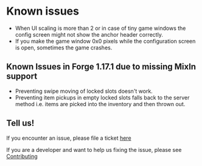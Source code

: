 # Known issues

- When UI scaling is more than 2 or in case of tiny game windows the config screen might not show the anchor header correctly.
- If you make the game window 0x0 pixels while the configuration screen is open, sometimes the game crashes.

## Known Issues in Forge 1.17.1 due to missing MixIn support

- Preventing swipe moving of locked slots doesn't work.
- Preventing item pickups in empty locked slots falls back to the server method i.e. items are picked into the inventory and then thrown out.

## Tell us!

If you encounter an issue, please file a ticket [here](https://github.com/blackd/Inventory-Profiles/issues)

If you are a developer and want to help us fixing the issue, please see [Contributing](contributing.md)
